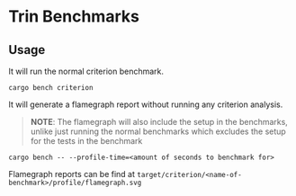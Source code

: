 # Trin Benchmarks

## Usage
It will run the normal criterion benchmark.
```
cargo bench criterion
```

It will generate a flamegraph report without running any criterion analysis.
> **NOTE**: The flamegraph will also include the setup in the benchmarks, unlike just running the normal benchmarks which excludes the setup for the tests in the benchmark
```
cargo bench -- --profile-time=<amount of seconds to benchmark for>
```
Flamegraph reports can be find at `target/criterion/<name-of-benchmark>/profile/flamegraph.svg` 